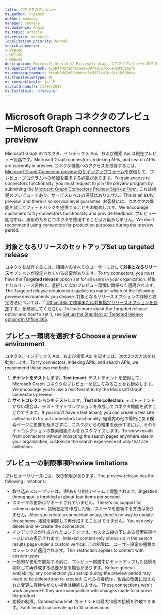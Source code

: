 ```yaml
---
title: コネクタのプレビュー
ms.author: v-pamcn
author: monaray
manager: shohara
ms.audience: Admin
ms.topic: article
ms.service: mssearch
localization_priority: Normal
search.appverid:
- BFB160
- MET150
- MOE150
description: Microsoft Search の Microsoft Graph コネクタプレビューに関する情報を確認します。
ms.openlocfilehash: 025b4f0d7ad4ecae2909f02687c66938d931a2fc
ms.sourcegitcommit: bfcab9d42e93addccd1e3875b41bc9cc1b6986cc
ms.translationtype: MT
ms.contentlocale: ja-JP
ms.lasthandoff: 11/04/2019
ms.locfileid: "37949936"
---
```

# <a name="microsoft-graph-connectors-preview"></a><span data-ttu-id="36c12-103">Microsoft Graph コネクタのプレビュー</span><span class="sxs-lookup"><span data-stu-id="36c12-103">Microsoft Graph connectors preview</span></span>

<span data-ttu-id="36c12-104">Microsoft Graph のコネクタ、インデックス Api、および検索 Api は現在プレビュー段階です。</span><span class="sxs-lookup"><span data-stu-id="36c12-104">Microsoft Graph connectors, indexing APIs, and search APIs are currently in preview.</span></span> <span data-ttu-id="36c12-105">コネクタ機能へのアクセスを取得するには、 <a href="https://forms.office.com/Pages/ResponsePage.aspx?id=v4j5cvGGr0GRqy180BHbRxWYgu82J_RFnMMATAS6_chUNVYwNU1CMDNZUDBSSDZKWVo2RDJDRjRLQi4u" target="_blank">Microsoft Graph Connector preview のサインアップフォーム</a>を送信して、プレビュープログラムへの参加を要求する必要があります。</span><span class="sxs-lookup"><span data-stu-id="36c12-105">To gain access to connectors functionality, you must request to join the preview program by submitting the <a href="https://forms.office.com/Pages/ResponsePage.aspx?id=v4j5cvGGr0GRqy180BHbRxWYgu82J_RFnMMATAS6_chUNVYwNU1CMDNZUDBSSDZKWVo2RDJDRjRLQi4u" target="_blank">Microsoft Graph Connectors Preview Sign up Form</a>.</span></span> <span data-ttu-id="36c12-106">これは初期のプレビューであり、サービスレベルの保証はありません。</span><span class="sxs-lookup"><span data-stu-id="36c12-106">This is an early preview, and there is no service level guarantee.</span></span> <span data-ttu-id="36c12-107">お客様には、コネクタの機能を試してフィードバックを提供することをお勧めします。</span><span class="sxs-lookup"><span data-stu-id="36c12-107">We encourage customers to try connectors functionality and provide feedback.</span></span> <span data-ttu-id="36c12-108">プレビュー期間中は、運用のためにコネクタを使用することはお勧めしません。</span><span class="sxs-lookup"><span data-stu-id="36c12-108">We don’t recommend using connectors for production purposes during the preview period.</span></span>

## <a name="set-up-targeted-release"></a><span data-ttu-id="36c12-109">対象となるリリースのセットアップ</span><span class="sxs-lookup"><span data-stu-id="36c12-109">Set up targeted release</span></span>
<span data-ttu-id="36c12-110">コネクタを試行するには、組織内のすべてのユーザーに対して**対象となるリリース**オプションが設定されている必要があります。</span><span class="sxs-lookup"><span data-stu-id="36c12-110">To try connectors, you must have the **Targeted release** option set for all users in your organization.</span></span> <span data-ttu-id="36c12-111">対象となるリリース要件は、選択した次のプレビュー環境に関係なく適用されます。</span><span class="sxs-lookup"><span data-stu-id="36c12-111">The Targeted release requirement applies no matter which of the following preview environments you choose.</span></span>
<span data-ttu-id="36c12-112">対象となるリリースオプションの詳細と設定方法については、「 <a href="https://docs.microsoft.com/office365/admin/manage/release-options-in-office-365?view=o365-worldwide" target="_blank">Office 365 で標準または対象指定リリースオプションを設定</a>する」を参照してください。</span><span class="sxs-lookup"><span data-stu-id="36c12-112">To learn more about the Targeted release option and how to set it, see <a href="https://docs.microsoft.com/office365/admin/manage/release-options-in-office-365?view=o365-worldwide" target="_blank">Set up the Standard or Targeted release options in Office 365</a>.</span></span>

## <a name="choose-a-preview-environment"></a><span data-ttu-id="36c12-113">プレビュー環境を選択する</span><span class="sxs-lookup"><span data-stu-id="36c12-113">Choose a preview environment</span></span> 
<span data-ttu-id="36c12-114">コネクタ、インデックス Api、および検索 Api を試すには、次の2つの方法をお勧めします。</span><span class="sxs-lookup"><span data-stu-id="36c12-114">To try connectors, indexing APIs, and search APIs, we recommend these two methods:</span></span>
1. <span data-ttu-id="36c12-115">**テナントをテスト**します。</span><span class="sxs-lookup"><span data-stu-id="36c12-115">**Test tenant**.</span></span>  <span data-ttu-id="36c12-116">テストテナントを使用して、Microsoft Graph コネクタのプレビューを試してみることをお勧めします。</span><span class="sxs-lookup"><span data-stu-id="36c12-116">We encourage you to use a test tenant to try the Microsoft Graph connectors preview.</span></span>
2. <span data-ttu-id="36c12-117">**サイトコレクションをテスト**します。</span><span class="sxs-lookup"><span data-stu-id="36c12-117">**Test site collection**.</span></span> <span data-ttu-id="36c12-118">テストテナントがない場合は、テストサイトコレクションを作成してコネクタ機能を試すことができます。</span><span class="sxs-lookup"><span data-stu-id="36c12-118">If you don't have a test tenant, you can create a test site collection to try out connectors functionality.</span></span> <span data-ttu-id="36c12-119">組織内の他の場所にある検索ページに影響を及ぼさずに、コネクタからの結果を表示するには、そのサイトコレクションの検索機能のみをカスタマイズします。</span><span class="sxs-lookup"><span data-stu-id="36c12-119">To show results from connectors without impacting the search pages anywhere else in your organization, customize the search experience of only that site collection.</span></span>

## <a name="preview-limitations"></a><span data-ttu-id="36c12-120">プレビューの制限事項</span><span class="sxs-lookup"><span data-stu-id="36c12-120">Preview limitations</span></span>
<span data-ttu-id="36c12-121">プレビューリリースには、次の制限があります。</span><span class="sxs-lookup"><span data-stu-id="36c12-121">The preview release has the following limitations:</span></span>
* <span data-ttu-id="36c12-122">取り込みスループットは、1秒あたり約4アイテムに調整されます。</span><span class="sxs-lookup"><span data-stu-id="36c12-122">Ingestion throughput is throttled at about four items per second.</span></span>
* <span data-ttu-id="36c12-123">スキーマの更新はサポートされていません。</span><span class="sxs-lookup"><span data-stu-id="36c12-123">There's no support for schema updates.</span></span> <span data-ttu-id="36c12-124">接続設定を作成した後、スキーマを更新する方法はありません。</span><span class="sxs-lookup"><span data-stu-id="36c12-124">After you create a connection setup, there's no way to update the schema.</span></span> <span data-ttu-id="36c12-125">接続を削除して再作成することはできません。</span><span class="sxs-lookup"><span data-stu-id="36c12-125">You can only delete and re-create the connection.</span></span>
* <span data-ttu-id="36c12-126">インデックスが作成されたコンテンツは、カスタム縦の下にある検索結果ページにのみ表示されます。</span><span class="sxs-lookup"><span data-stu-id="36c12-126">Indexed content only shows up in the search results page under a custom vertical.</span></span> <span data-ttu-id="36c12-127">この制限は、ユーザー設定の種類のコンテンツに適用されます。</span><span class="sxs-lookup"><span data-stu-id="36c12-127">This restriction applies to content with custom types.</span></span>
* <span data-ttu-id="36c12-128">一般的な使用を開始する前に、プレビュー期間中にセットアップした接続を削除して再作成する必要がある場合があります。</span><span class="sxs-lookup"><span data-stu-id="36c12-128">Before general availability, any connection you set up during the preview period may need to be deleted and re-created.</span></span> <span data-ttu-id="36c12-129">これらの接続は、製品の改善に加えられた変更に互換性がない場合は機能しません。</span><span class="sxs-lookup"><span data-stu-id="36c12-129">Those connections won't work anymore if they are incompatible with changes made to improve the product.</span></span>
* <span data-ttu-id="36c12-130">接続の制限。</span><span class="sxs-lookup"><span data-stu-id="36c12-130">Connections limit.</span></span> <span data-ttu-id="36c12-131">各テナントは最大10個の接続を作成できます。</span><span class="sxs-lookup"><span data-stu-id="36c12-131">Each tenant can create up to 10 connections.</span></span>
